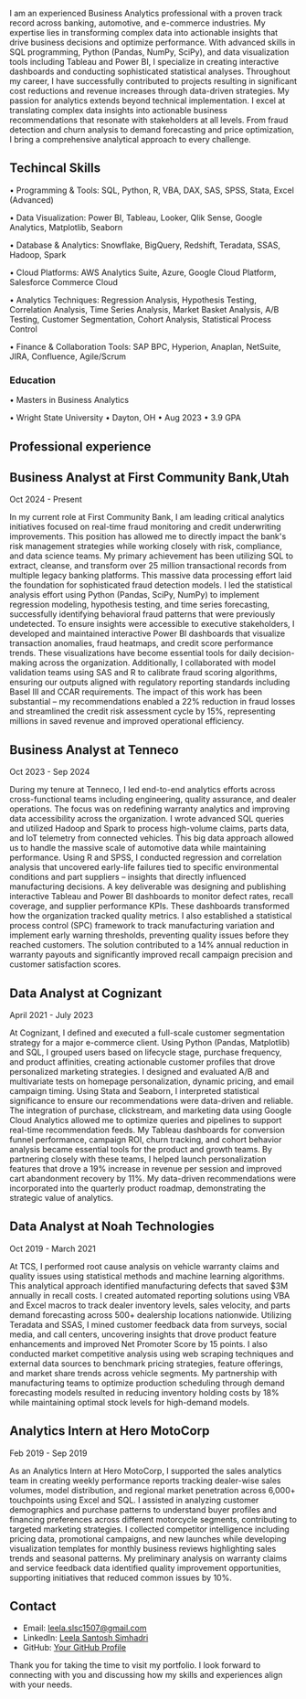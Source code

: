 I am an experienced Business Analytics professional with a proven track record across banking, automotive, and e-commerce industries. My expertise lies in transforming complex data into actionable insights that drive business decisions and optimize performance. With advanced skills in SQL programming, Python (Pandas, NumPy, SciPy), and data visualization tools including Tableau and Power BI, I specialize in creating interactive dashboards and conducting sophisticated statistical analyses.
Throughout my career, I have successfully contributed to projects resulting in significant cost reductions and revenue increases through data-driven strategies. My passion for analytics extends beyond technical implementation. I excel at translating complex data insights into actionable business recommendations that resonate with stakeholders at all levels. From fraud detection and churn analysis to demand forecasting and price optimization, I bring a comprehensive analytical approach to every challenge.


## Techincal Skills 

• Programming & Tools: SQL, Python, R, VBA, DAX, SAS, SPSS, Stata, Excel (Advanced)


• Data Visualization: Power BI, Tableau, Looker, Qlik Sense, Google Analytics, Matplotlib, Seaborn


• Database & Analytics: Snowflake, BigQuery, Redshift, Teradata, SSAS, Hadoop, Spark


• Cloud Platforms: AWS Analytics Suite, Azure, Google Cloud Platform, Salesforce Commerce Cloud


• Analytics Techniques: Regression Analysis, Hypothesis Testing, Correlation Analysis, Time Series Analysis, 
  Market Basket Analysis, A/B Testing, Customer Segmentation, Cohort Analysis, Statistical Process Control
  
    
• Finance & Collaboration Tools: SAP BPC, Hyperion, Anaplan, NetSuite, JIRA, Confluence, Agile/Scrum

### Education
• Masters in Business Analytics
  
• Wright State University • Dayton, OH • Aug 2023 • 3.9 GPA

## Professional experience

## Business Analyst at First Community Bank,Utah 
   Oct 2024 - Present
   
   
In my current role at First Community Bank, I am leading critical analytics initiatives focused on real-time fraud monitoring and credit underwriting improvements. This position has allowed me to directly impact the bank's risk management strategies while working closely with risk, compliance, and data science teams.
My primary achievement has been utilizing SQL to extract, cleanse, and transform over 25 million transactional records from multiple legacy banking platforms. This massive data processing effort laid the foundation for sophisticated fraud detection models. I led the statistical analysis effort using Python (Pandas, SciPy, NumPy) to implement regression modeling, hypothesis testing, and time series forecasting, successfully identifying behavioral fraud patterns that were previously undetected.
To ensure insights were accessible to executive stakeholders, I developed and maintained interactive Power BI dashboards that visualize transaction anomalies, fraud heatmaps, and credit score performance trends. These visualizations have become essential tools for daily decision-making across the organization. Additionally, I collaborated with model validation teams using SAS and R to calibrate fraud scoring algorithms, ensuring our outputs aligned with regulatory reporting standards including Basel III and CCAR requirements.
The impact of this work has been substantial – my recommendations enabled a 22% reduction in fraud losses and streamlined the credit risk assessment cycle by 15%, representing millions in saved revenue and improved operational efficiency.

## Business Analyst at Tenneco 
   Oct 2023 - Sep 2024
   
   
During my tenure at Tenneco, I led end-to-end analytics efforts across cross-functional teams including engineering, quality assurance, and dealer operations. The focus was on redefining warranty analytics and improving data accessibility across the organization.
I wrote advanced SQL queries and utilized Hadoop and Spark to process high-volume claims, parts data, and IoT telemetry from connected vehicles. This big data approach allowed us to handle the massive scale of automotive data while maintaining performance. Using R and SPSS, I conducted regression and correlation analysis that uncovered early-life failures tied to specific environmental conditions and part suppliers – insights that directly influenced manufacturing decisions.
A key deliverable was designing and publishing interactive Tableau and Power BI dashboards to monitor defect rates, recall coverage, and supplier performance KPIs. These dashboards transformed how the organization tracked quality metrics. I also established a statistical process control (SPC) framework to track manufacturing variation and implement early warning thresholds, preventing quality issues before they reached customers.
The solution contributed to a 14% annual reduction in warranty payouts and significantly improved recall campaign precision and customer satisfaction scores.

## Data Analyst at Cognizant 
   April 2021 - July 2023
   
   
At Cognizant, I defined and executed a full-scale customer segmentation strategy for a major e-commerce client. Using Python (Pandas, Matplotlib) and SQL, I grouped users based on lifecycle stage, purchase frequency, and product affinities, creating actionable customer profiles that drove personalized marketing strategies.
I designed and evaluated A/B and multivariate tests on homepage personalization, dynamic pricing, and email campaign timing. Using Stata and Seaborn, I interpreted statistical significance to ensure our recommendations were data-driven and reliable. The integration of purchase, clickstream, and marketing data using Google Cloud Analytics allowed me to optimize queries and pipelines to support real-time recommendation feeds.
My Tableau dashboards for conversion funnel performance, campaign ROI, churn tracking, and cohort behavior analysis became essential tools for the product and growth teams. By partnering closely with these teams, I helped launch personalization features that drove a 19% increase in revenue per session and improved cart abandonment recovery by 11%. My data-driven recommendations were incorporated into the quarterly product roadmap, demonstrating the strategic value of analytics.

## Data Analyst at Noah Technologies 
   Oct 2019 - March 2021
   
   
At TCS, I performed root cause analysis on vehicle warranty claims and quality issues using statistical methods and machine learning algorithms. This analytical approach identified manufacturing defects that saved $3M annually in recall costs. I created automated reporting solutions using VBA and Excel macros to track dealer inventory levels, sales velocity, and parts demand forecasting across 500+ dealership locations nationwide.
Utilizing Teradata and SSAS, I mined customer feedback data from surveys, social media, and call centers, uncovering insights that drove product feature enhancements and improved Net Promoter Score by 15 points. I also conducted market competitive analysis using web scraping techniques and external data sources to benchmark pricing strategies, feature offerings, and market share trends across vehicle segments.
My partnership with manufacturing teams to optimize production scheduling through demand forecasting models resulted in reducing inventory holding costs by 18% while maintaining optimal stock levels for high-demand models.

## Analytics Intern at Hero MotoCorp 
   Feb 2019 - Sep 2019

   
As an Analytics Intern at Hero MotoCorp, I supported the sales analytics team in creating weekly performance reports tracking dealer-wise sales volumes, model distribution, and regional market penetration across 6,000+ touchpoints using Excel and SQL. I assisted in analyzing customer demographics and purchase patterns to understand buyer profiles and financing preferences across different motorcycle segments, contributing to targeted marketing strategies.
I collected competitor intelligence including pricing data, promotional campaigns, and new launches while developing visualization templates for monthly business reviews highlighting sales trends and seasonal patterns. My preliminary analysis on warranty claims and service feedback data identified quality improvement opportunities, supporting initiatives that reduced common issues by 10%.




## Contact

- Email: leela.slsc1507@gmail.com
- LinkedIn: [Leela Santosh Simhadri](www.linkedin.com/in/leelasimhadri)
- GitHub: [Your GitHub Profile](your-github-url)

Thank you for taking the time to visit my portfolio. I look forward to connecting with you and discussing how my skills and experiences align with your needs.

